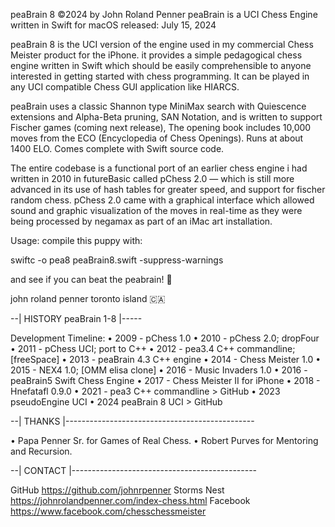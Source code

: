 peaBrain 8 ©2024 by John Roland Penner
peaBrain is a UCI Chess Engine written in Swift for macOS
released: July 15, 2024

peaBrain 8 is the UCI version of the engine used in my commercial Chess Meister product for the iPhone. it provides a simple pedagogical chess engine written in Swift which should be easily comprehensible to anyone interested in getting started with chess programming. It can be played in any UCI compatible Chess GUI application like HIARCS. 

peaBrain uses a classic Shannon type MiniMax search with Quiescence extensions and Alpha-Beta pruning, SAN Notation, and is written to support Fischer games (coming next release), The opening book includes 10,000 moves from the ECO (Encyclopedia of Chess Openings). Runs at about 1400 ELO. Comes complete with Swift source code. 

The entire codebase is a functional port of an earlier chess engine i had written in 2010 in futureBasic called pChess 2.0 — which is still more advanced in its use of hash tables for greater speed, and support for fischer random chess. pChess 2.0 came with a graphical interface which allowed sound and graphic visualization of the moves in real-time as they were being processed by negamax as part of an iMac art installation. 

Usage: compile this puppy with: 

swiftc -o pea8 peaBrain8.swift -suppress-warnings

and see if you can beat the peabrain! 🤩 

john roland penner
toronto island 🇨🇦 


--| HISTORY peaBrain 1-8 |-----

Development Timeline: 
• 2009 - pChess 1.0 
• 2010 - pChess 2.0; dropFour 
• 2011 - pChess UCI; port to C++ 
• 2012 - pea3.4 C++ commandline; [freeSpace] 
• 2013 - peaBrain 4.3 C++ engine 
• 2014 - Chess Meister 1.0 
• 2015 - NEX4 1.0; [OMM elisa clone] 
• 2016 - Music Invaders 1.0 
• 2016 - peaBrain5 Swift Chess Engine 
• 2017 - Chess Meister II for iPhone 
• 2018 - Hnefatafl 0.9.0 
• 2021 - pea3 C++ commandline > GitHub 
• 2023 pseudoEngine UCI 
• 2024 peaBrain 8 UCI > GitHub


--| THANKS |-----------------------------------------------

• Papa Penner Sr. for Games of Real Chess.
• Robert Purves for Mentoring and Recursion.


--| CONTACT |----------------------------------------------

GitHub https://github.com/johnrpenner
Storms Nest https://johnrolandpenner.com/index-chess.html
Facebook https://www.facebook.com/chesschessmeister

